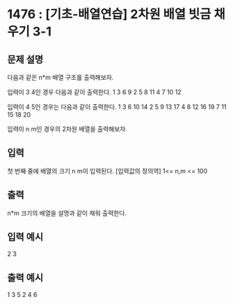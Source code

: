 # 1476 : [기초-배열연습] 2차원 배열 빗금 채우기 3-1
  
## 문제 설명    
다음과 같은 n*m 배열 구조를 출력해보자.

입력이 3 4인 경우 다음과 같이 출력한다.
1 3 6 9
2 5 8 11
4 7 10 12

입력이 4 5인 경우는 다음과 같이 출력한다.
1 3 6 10 14
2 5 9 13 17
4 8 12 16 19
7 11 15 18 20

입력이 n m인 경우의 2차원 배열을 출력해보자.

## 입력
첫 번째 줄에 배열의 크기 n m이 입력된다.
[입력값의 정의역]
1<=  n,m <= 100

## 출력
n*m 크기의 배열을 설명과 같이 채워 출력한다.

## 입력 예시   
2 3

## 출력 예시
1 3 5 
2 4 6 